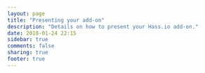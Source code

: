 ```yaml
---
layout: page
title: "Presenting your add-on"
description: "Details on how to present your Hass.io add-on."
date: 2018-01-24 22:15
sidebar: true
comments: false
sharing: true
footer: true
---
```


<script>
window.location = 'https://developers.home-assistant.io/docs/en/hassio_addon_presentation.html';
</script>